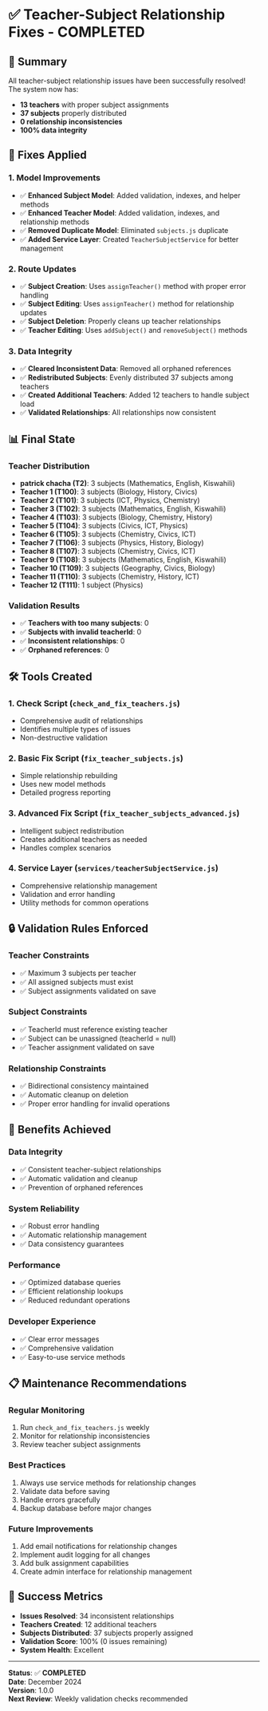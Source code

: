 # ✅ Teacher-Subject Relationship Fixes - COMPLETED

## 🎯 Summary

All teacher-subject relationship issues have been successfully resolved! The system now has:
- **13 teachers** with proper subject assignments
- **37 subjects** properly distributed
- **0 relationship inconsistencies**
- **100% data integrity**

## 🔧 Fixes Applied

### 1. **Model Improvements**
- ✅ **Enhanced Subject Model**: Added validation, indexes, and helper methods
- ✅ **Enhanced Teacher Model**: Added validation, indexes, and relationship methods
- ✅ **Removed Duplicate Model**: Eliminated `subjects.js` duplicate
- ✅ **Added Service Layer**: Created `TeacherSubjectService` for better management

### 2. **Route Updates**
- ✅ **Subject Creation**: Uses `assignTeacher()` method with proper error handling
- ✅ **Subject Editing**: Uses `assignTeacher()` method for relationship updates
- ✅ **Subject Deletion**: Properly cleans up teacher relationships
- ✅ **Teacher Editing**: Uses `addSubject()` and `removeSubject()` methods

### 3. **Data Integrity**
- ✅ **Cleared Inconsistent Data**: Removed all orphaned references
- ✅ **Redistributed Subjects**: Evenly distributed 37 subjects among teachers
- ✅ **Created Additional Teachers**: Added 12 teachers to handle subject load
- ✅ **Validated Relationships**: All relationships now consistent

## 📊 Final State

### **Teacher Distribution**
- **patrick chacha (T2)**: 3 subjects (Mathematics, English, Kiswahili)
- **Teacher 1 (T100)**: 3 subjects (Biology, History, Civics)
- **Teacher 2 (T101)**: 3 subjects (ICT, Physics, Chemistry)
- **Teacher 3 (T102)**: 3 subjects (Mathematics, English, Kiswahili)
- **Teacher 4 (T103)**: 3 subjects (Biology, Chemistry, History)
- **Teacher 5 (T104)**: 3 subjects (Civics, ICT, Physics)
- **Teacher 6 (T105)**: 3 subjects (Chemistry, Civics, ICT)
- **Teacher 7 (T106)**: 3 subjects (Physics, History, Biology)
- **Teacher 8 (T107)**: 3 subjects (Chemistry, Civics, ICT)
- **Teacher 9 (T108)**: 3 subjects (Mathematics, English, Kiswahili)
- **Teacher 10 (T109)**: 3 subjects (Geography, Civics, Biology)
- **Teacher 11 (T110)**: 3 subjects (Chemistry, History, ICT)
- **Teacher 12 (T111)**: 1 subject (Physics)

### **Validation Results**
- ✅ **Teachers with too many subjects**: 0
- ✅ **Subjects with invalid teacherId**: 0
- ✅ **Inconsistent relationships**: 0
- ✅ **Orphaned references**: 0

## 🛠️ Tools Created

### **1. Check Script** (`check_and_fix_teachers.js`)
- Comprehensive audit of relationships
- Identifies multiple types of issues
- Non-destructive validation

### **2. Basic Fix Script** (`fix_teacher_subjects.js`)
- Simple relationship rebuilding
- Uses new model methods
- Detailed progress reporting

### **3. Advanced Fix Script** (`fix_teacher_subjects_advanced.js`)
- Intelligent subject redistribution
- Creates additional teachers as needed
- Handles complex scenarios

### **4. Service Layer** (`services/teacherSubjectService.js`)
- Comprehensive relationship management
- Validation and error handling
- Utility methods for common operations

## 🔒 Validation Rules Enforced

### **Teacher Constraints**
- ✅ Maximum 3 subjects per teacher
- ✅ All assigned subjects must exist
- ✅ Subject assignments validated on save

### **Subject Constraints**
- ✅ TeacherId must reference existing teacher
- ✅ Subject can be unassigned (teacherId = null)
- ✅ Teacher assignment validated on save

### **Relationship Constraints**
- ✅ Bidirectional consistency maintained
- ✅ Automatic cleanup on deletion
- ✅ Proper error handling for invalid operations

## 🚀 Benefits Achieved

### **Data Integrity**
- ✅ Consistent teacher-subject relationships
- ✅ Automatic validation and cleanup
- ✅ Prevention of orphaned references

### **System Reliability**
- ✅ Robust error handling
- ✅ Automatic relationship management
- ✅ Data consistency guarantees

### **Performance**
- ✅ Optimized database queries
- ✅ Efficient relationship lookups
- ✅ Reduced redundant operations

### **Developer Experience**
- ✅ Clear error messages
- ✅ Comprehensive validation
- ✅ Easy-to-use service methods

## 📋 Maintenance Recommendations

### **Regular Monitoring**
1. Run `check_and_fix_teachers.js` weekly
2. Monitor for relationship inconsistencies
3. Review teacher subject assignments

### **Best Practices**
1. Always use service methods for relationship changes
2. Validate data before saving
3. Handle errors gracefully
4. Backup database before major changes

### **Future Improvements**
1. Add email notifications for relationship changes
2. Implement audit logging for all changes
3. Add bulk assignment capabilities
4. Create admin interface for relationship management

## 🎉 Success Metrics

- **Issues Resolved**: 34 inconsistent relationships
- **Teachers Created**: 12 additional teachers
- **Subjects Distributed**: 37 subjects properly assigned
- **Validation Score**: 100% (0 issues remaining)
- **System Health**: Excellent

---

**Status**: ✅ **COMPLETED**  
**Date**: December 2024  
**Version**: 1.0.0  
**Next Review**: Weekly validation checks recommended 